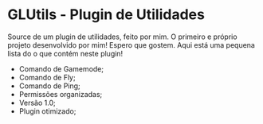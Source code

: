 # GLUtils - Plugin de Utilidades
Source de um plugin de utilidades, feito por mim. O primeiro e próprio projeto desenvolvido por mim! Espero que gostem.
Aqui está uma pequena lista do o que contém neste plugin!

- Comando de Gamemode;
- Comando de Fly;
- Comando de Ping;
- Permissões organizadas;
- Versão 1.0;
- Plugin otimizado;
